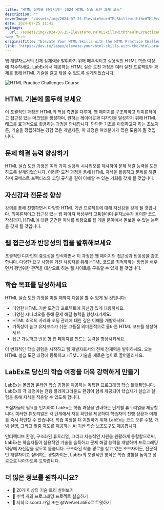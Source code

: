 ```yaml
---
title: "HTML 실력을 향상시키는 2024 HTML 실습 도전 과제 코스"
description: ""
coverImage: "/assets/img/2024-07-25-ElevateYourHTMLSkillswiththeHTMLPracticeChallengesCourse_0.png"
date: 2024-07-25 11:41
ogImage: 
  url: /assets/img/2024-07-25-ElevateYourHTMLSkillswiththeHTMLPracticeChallengesCourse_0.png
tag: Tech
originalTitle: "Elevate Your HTML Skills with the HTML Practice Challenges Course"
link: "https://dev.to/labex/elevate-your-html-skills-with-the-html-practice-challenges-course-5a2c"
---
```



웹 개발자로서의 전체 잠재력을 발휘하기 위해 매혹적이고 실용적인 HTML 학습 여정에 착수하세요. LabEx에서 제공하는 HTML 실습 도전 과정은 여러 실전 프로젝트와 과제를 통해 HTML 기술을 갈고 닦을 수 있도록 설계되었습니다.

![HTML Practice Challenges Course](/assets/img/2024-07-25-ElevateYourHTMLSkillswiththeHTMLPracticeChallengesCourse_0.png)

## HTML 기본에 몰두해 보세요

이 포괄적인 과정은 HTML의 핵심 측면을 다루며, 웹 페이지를 구조화하고 의미론적이고 접근성 있는 마크업을 생성하며, 원하는 레이아웃과 디자인을 달성하기 위해 HTML 태그를 효과적으로 활용하는 과정을 안내합니다. 단단한 기초를 마련하고자 하는 초보자든, 기술을 정립하려는 경험 많은 개발자든, 이 과정은 여러분에게 많은 도움이 될 것입니다.

<div class="content-ad"></div>

## 문제 해결 능력 향상하기

HTML 실습 도전 과정은 여러 가지 실용적 시나리오를 제시하여 문제 해결 능력을 도전하도록 설계되었습니다. 이러한 도전 과정을 통해 HTML 지식을 활용하고 문제를 해결하며 모베스트 프랙티스와 코딩 규칙을 깊이 이해할 수 있는 기회를 갖게 될 것입니다.

## 자신감과 전문성 향상

강의를 통해 진행하면서 다양한 HTML 기반 프로젝트에 대해 자신감을 갖게 될 것입니다. 의미론적이고 접근성 있는 웹 페이지 작성부터 고품질이며 유지보수가 용이한 코드 작성까지, HTML에 대한 굳건한 이해를 바탕으로 웹 개발 분야에서 돋보일 수 있는 능력을 갖게 될 것입니다.

<div class="content-ad"></div>

## 웹 접근성과 반응성의 힘을 발휘해보세요

포괄적인 디자인의 중요성을 인식하면서 이 과정은 웹 페이지의 접근성과 반응성을 강조합니다. 다양한 요구 사항을 가진 사용자를 위해 HTML 코드를 최적화하는 방법을 배우면서 광범위한 관객을 대상으로 하는 웹 사이트를 구축할 수 있게 될 것입니다.

## 학습 목표를 달성하세요

HTML 실습 도전 과정을 마칠 때까지 다음을 할 수 있게 될 것입니다:

<div class="content-ad"></div>

- 다양한 HTML 기반 도전과 프로젝트에 자신감 있게 대응하세요.
- 다양한 시나리오를 통해 문제 해결 능력을 향상시키세요.
- HTML 최적의 사례와 코딩 관례에 대한 깊은 이해를 개발하세요.
- 가독성이 높고 유지보수가 쉬운 고품질 의미론적으로 올바른 HTML 코드를 생성하세요.
- 접근 가능하고 반응 형 웹 페이지를 만드는 능력을 향상시키세요.

이 변화적인 학습 경험을 시작하고 웹 개발자로서의 전체 잠재력을 발휘하세요. 오늘 HTML 실습 도전 과정에 등록하고 HTML 기술을 새로운 높이로 끌어올리세요.

## LabEx로 당신의 학습 여정을 더욱 강력하게 만들기

LabEx는 몰입형 온라인 학습 경험을 제공하는 독특한 프로그래밍 학습 플랫폼입니다. LabEx의 각 과정에는 전용 플레이그라운드 환경이 함께 제공되어 학습자가 실습과 실험을 통해 지식을 적용할 수 있도록 합니다.

<div class="content-ad"></div>

초심자들의 필요를 인지하여 LabEx는 학습 과정을 안내하는 단계별 튜토리얼을 제공합니다. 이러한 튜토리얼은 각 단계에서 자동 확인을 제공하여 학습자의 진행 상황과 이해를 즉시 확인할 수 있습니다. 학습 여정을 더 지원하기 위해 LabEx는 코드 오류 수정, 개념 설명, 그리고 맞춤 지도를 제공하는 AI 기반 학습 보조도구도 제공합니다.

인터랙티브 환경, 구조화된 튜토리얼, 그리고 지능적인 지원을 원활하게 통합함으로써, LabEx는 학습자들이 실용적인 기술을 습득하고 문제 해결 능력을 개발하며 프로그래밍 역량에 자신감을 갖도록 돕습니다. 구조화된 학습 경로를 찾고 있는 초보자이든, 전문적인 개발자이고 싶어하는 경험자이든, LabEx의 포괄적인 방식은 학습 경험을 높이고 성공으로 나아가도록 도와줍니다.

## 더 많은 정보를 원하시나요?

- 🌳 20개 이상의 기술 트리 살펴보기
- 🚀 수백 개의 프로그래밍 프로젝트 실습하기
- 💬 저희 Discord 가입 또는 @WeAreLabEx로 트윗하기
